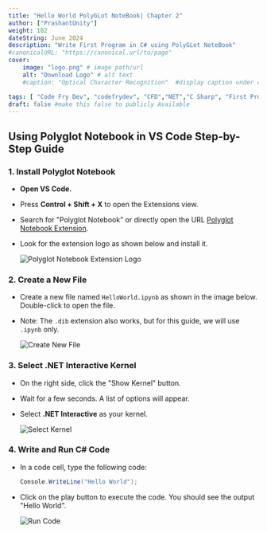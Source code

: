 ```yaml
---
title: "Hello World PolyGLot NoteBook| Chapter 2"
author: ["PrashantUnity"]
weight: 102
dateString: June 2024  
description: "Write First Program in C# using PolyGLot NoteBook"
#canonicalURL: "https://canonical.url/to/page"
cover:
    image: "logo.png" # image path/url
    alt: "Download Logo" # alt text
    #caption: "Optical Character Recognition"  #display caption under cover 

tags: [ "Code Fry Dev", "codefrydev", "CFD","NET","C Sharp", "First Program","Hello World","Chapter 2"]
draft: false #make this false to publicly Available
---
```

  
## Using Polyglot Notebook in VS Code Step-by-Step Guide

### 1. Install Polyglot Notebook

- **Open VS Code.**
- Press **Control + Shift + X** to open the Extensions view.
- Search for "Polyglot Notebook" or directly open the URL [Polyglot Notebook Extension](https://marketplace.visualstudio.com/items?itemName=ms-dotnettools.dotnet-interactive-vscode).
- Look for the extension logo as shown below and install it.

  ![Polyglot Notebook Extension Logo](./ply0.png)

### 2. Create a New File

- Create a new file named `HelloWorld.ipynb` as shown in the image below. Double-click to open the file.
- Note: The `.dib` extension also works, but for this guide, we will use `.ipynb` only.

  ![Create New File](./ply1.png)

### 3. Select .NET Interactive Kernel

- On the right side, click the "Show Kernel" button.
- Wait for a few seconds. A list of options will appear.
- Select **.NET Interactive** as your kernel.

  ![Select Kernel](./ply2.png)

### 4. Write and Run C# Code

- In a code cell, type the following code:

  ```csharp
  Console.WriteLine("Hello World");
  ```

- Click on the play button to execute the code. You should see the output "Hello World".

  ![Run Code](./ply3.png)
 